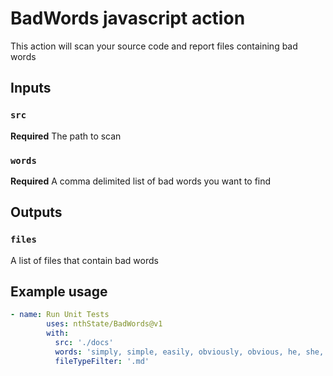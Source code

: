 # BadWords javascript action

This action will scan your source code and report files containing bad words

## Inputs

### `src`

**Required** The path to scan

### `words`

**Required** A comma delimited list of bad words you want to find

## Outputs

### `files`

A list of files that contain bad words

## Example usage

```yaml
- name: Run Unit Tests
        uses: nthState/BadWords@v1
        with:
          src: './docs'
          words: 'simply, simple, easily, obviously, obvious, he, she, just, blacklist, whitelist, master, slave'
          fileTypeFilter: '.md'
```